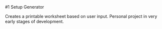 #1 Setup Generator

Creates a printable worksheet based on user input. Personal project in very early stages of development.